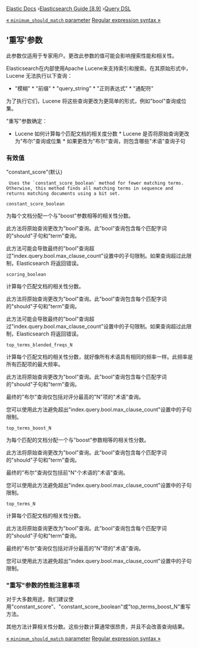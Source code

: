 

[Elastic Docs](/guide/) ›[Elasticsearch Guide [8.9]](index.md) ›[Query
DSL](query-dsl.md)

[« `minimum_should_match` parameter](query-dsl-minimum-should-match.md)
[Regular expression syntax »](regexp-syntax.md)

## '重写'参数

此参数仅适用于专家用户。更改此参数的值可能会影响搜索性能和相关性。

Elasticsearch在内部使用Apache Lucene来支持索引和搜索。在其原始形式中，Lucene 无法执行以下查询：

* "模糊" * "前缀" * "query_string" * "正则表达式" * "通配符"

为了执行它们，Lucene 将这些查询更改为更简单的形式，例如"bool"查询或位集。

"重写"参数确定：

* Lucene 如何计算每个匹配文档的相关度分数 * Lucene 是否将原始查询更改为"布尔"查询或位集 * 如果更改为"布尔"查询，则包含哪些"术语"查询子句

### 有效值

"constant_score"(默认)

     Uses the `constant_score_boolean` method for fewer matching terms. Otherwise, this method finds all matching terms in sequence and returns matching documents using a bit set. 
`constant_score_boolean`

    

为每个文档分配一个与"boost"参数相等的相关性分数。

此方法将原始查询更改为"bool"查询。此"bool"查询包含每个匹配字词的"should"子句和"term"查询。

此方法可能会导致最终的"bool"查询超过"index.query.bool.max_clause_count"设置中的子句限制。如果查询超过此限制，Elasticsearch 将返回错误。

`scoring_boolean`

    

计算每个匹配文档的相关性分数。

此方法将原始查询更改为"bool"查询。此"bool"查询包含每个匹配字词的"should"子句和"term"查询。

此方法可能会导致最终的"bool"查询超过"index.query.bool.max_clause_count"设置中的子句限制。如果查询超过此限制，Elasticsearch 将返回错误。

`top_terms_blended_freqs_N`

    

计算每个匹配文档的相关性分数，就好像所有术语具有相同的频率一样。此频率是所有匹配项的最大频率。

此方法将原始查询更改为"bool"查询。此"bool"查询包含每个匹配字词的"should"子句和"term"查询。

最终的"布尔"查询仅包括对评分最高的"N"项的"术语"查询。

您可以使用此方法避免超出"index.query.bool.max_clause_count"设置中的子句限制。

`top_terms_boost_N`

    

为每个匹配的文档分配一个与"boost"参数相等的相关性分数。

此方法将原始查询更改为"bool"查询。此"bool"查询包含每个匹配字词的"should"子句和"term"查询。

最终的"布尔"查询仅包括前"N"个术语的"术语"查询。

您可以使用此方法避免超出"index.query.bool.max_clause_count"设置中的子句限制。

`top_terms_N`

    

计算每个匹配文档的相关性分数。

此方法将原始查询更改为"bool"查询。此"bool"查询包含每个匹配字词的"should"子句和"term"查询。

最终的"布尔"查询仅包括对评分最高的"N"项的"术语"查询。

您可以使用此方法避免超出"index.query.bool.max_clause_count"设置中的子句限制。

### "重写"参数的性能注意事项

对于大多数用途，我们建议使用"constant_score"、"constant_score_boolean"或"top_terms_boost_N"重写方法。

其他方法计算相关性分数。这些分数计算通常很昂贵，并且不会改善查询结果。

[« `minimum_should_match` parameter](query-dsl-minimum-should-match.md)
[Regular expression syntax »](regexp-syntax.md)
